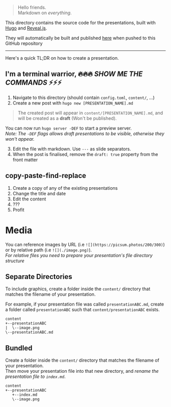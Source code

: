 > Hello friends.  
Markdown on _everything_.

This directory contains the source code for the presentations, built with [Hugo](https://gohugo.io/) and [Reveal.js](https://revealjs.com/).

They will automatically be built and published [here](https://featherbear.cc/unsw-comp3601-project/presentations) when pushed to this GitHub repository

---

Here's a quick TL;DR on how to create a presentation.

## I'm a terminal warrior, 🔥🔥🔥 _SHOW ME THE COMMANDS_ ⚡⚡⚡

1. Navigate to this directory (should contain `config.toml`, `content/`, ...)  
2. Create a new post with `hugo new [PRESENTATION_NAME].md`  

> The created post will appear in `content/[PRESENTATION_NAME].md`, and will be created as a **draft** (Won't be published).

You can now run `hugo server -DEF` to start a preview server.  
_Note: The `-DEF` flags allows draft presentations to be visible, otherwise they won't appear._

3. Edit the file with markdown. Use `---` as slide separators.  
4. When the post is finalised, remove the `draft: true` property from the front matter

## copy-paste-find-replace

1. Create a copy of any of the existing presentations
2. Change the title and date
3. Edit the content
3. ???
4. Profit

# Media

You can reference images by URL (i.e `![](https://picsum.photos/200/300)`) or by relative path (i.e `![](./image.png)`).  
_For relative files you need to prepare your presentation's file directory structure_

## Separate Directories

To include graphics, create a folder inside the `content/` directory that matches the filename of your presentation.

For example, if your presentation file was called `presentationABC.md`, create a folder called `presentationABC` such that `content/presentationABC` exists.  

```
content
+--presentationABC
|  \--image.png
\--presentationABC.md
```

## Bundled

Create a folder inside the `content/` directory that matches the filename of your presentation.  
Then move your presentation file into that new directory, and _rename the presentation file to `index.md`_.  

```
content
+--presentationABC
   +--index.md
   \--image.png
```